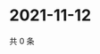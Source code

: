 # 2021-11-12

共 0 条

<!-- BEGIN WEIBO -->
<!-- 最后更新时间 Fri Nov 12 2021 20:22:14 GMT+0800 (China Standard Time) -->

<!-- END WEIBO -->
